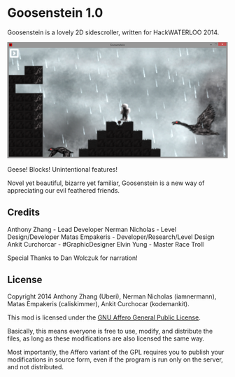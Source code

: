 Goosenstein 1.0
===============

Goosenstein is a lovely 2D sidescroller, written for HackWATERLOO 2014.

![Screenshot](Screenshot.png)

Geese! Blocks! Unintentional features!

Novel yet beautiful, bizarre yet familiar, Goosenstein is a new way of appreciating our evil feathered friends.

Credits
-------

Anthony Zhang    - Lead Developer
Nerman Nicholas  - Level Design/Developer
Matas Empakeris  - Developer/Research/Level Design
Ankit Curchorcar - #GraphicDesigner
Elvin Yung       - Master Race Troll

Special Thanks to Dan Wolczuk for narration!

License
-------

Copyright 2014 Anthony Zhang (Uberi), Nerman Nicholas (iamnermann), Matas Empakeris (caliskimmer), Ankit Curchocar (kodemankit).

This mod is licensed under the [GNU Affero General Public License](http://www.gnu.org/licenses/agpl-3.0.html).

Basically, this means everyone is free to use, modify, and distribute the files, as long as these modifications are also licensed the same way.

Most importantly, the Affero variant of the GPL requires you to publish your modifications in source form, even if the program is run only on the server, and not distributed.
